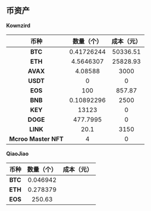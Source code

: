 ## 币资产

**Kownzird**

|       **币种**       | **数量（个）** | **成本（元）** |
| :------------------: | :------------: | :------------: |
|       **BTC**        |   0.41726244   |    50336.51    |
|       **ETH**        |   4.5646307    |    25828.93    |
|       **AVAX**       |    4.08588     |      3000      |
|       **USDT**       |       0        |       0        |
|       **EOS**        |      100       |     857.87     |
|       **BNB**        |   0.10892296   |      2500      |
|       **KEY**        |     13123      |       0        |
|       **DOGE**       |    477.7995    |       0        |
|       **LINK**       |      20.1      |      3150      |
| **Mcroo Master NFT** |       4        |       0        |



**QiaoJiao**

| **币种** | **数量（个）** | 成本（元） |
| :------: | :------------: | :--------: |
| **BTC**  |    0.046942    |            |
| **ETH**  |    0.278379    |            |
| **EOS**  |     250.63     |            |

